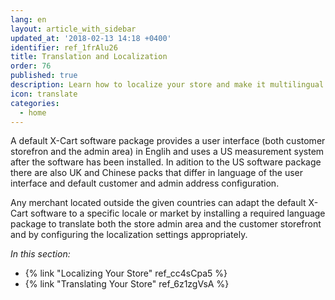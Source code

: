 ```yaml
---
lang: en
layout: article_with_sidebar
updated_at: '2018-02-13 14:18 +0400'
identifier: ref_1frAlu26
title: Translation and Localization
order: 76
published: true
description: Learn how to localize your store and make it multilingual
icon: translate
categories:
  - home
---
```

A default X-Cart software package provides a user interface (both customer storefron and the admin area) in Englih and uses a US measurement system after the software has been installed. In adition to the US software package there are also UK and Chinese packs that differ in language of the user interface and default customer and admin address configuration. 

Any merchant located outside the given countries can adapt the default X-Cart software to a specific locale or market by installing a required language package to translate both the store admin area and the customer storefront and by configuring the localization settings appropriately. 

_In this section:_  
*  {% link "Localizing Your Store" ref_cc4sCpa5 %}
*  {% link "Translating Your Store" ref_6z1zgVsA %}
